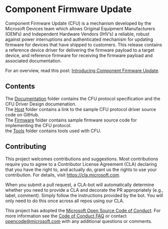 
# Component Firmware Update

Component Firmware Update (CFU) is a mechanism developed by the Microsoft Devices team which allows Original Equipment Manufacturers (OEM’s) and Independent Hardware Vendors (IHV’s) a reliable, robust against power interruptions and authenticated mechanism for updating firmware for devices that have shipped to customers. This release contains a reference device driver for delivering the firmware payload to a target device, and reference firmware for receiving the firmware payload and associated documentation.

For an overview, read this post: [Introducing Component Firmware Update](https://blogs.windows.com/buildingapps/?p=54456).

## Contents
The [Documentation](https://github.com/Microsoft/CFU/tree/master/Documentation) folder contains the CFU protocol specification and the CFU Driver Design documenation. <br>
The [Host](https://github.com/Microsoft/CFU/tree/master/Host) folder contains a link to the sample CFU protocol driver source code on GitHub.<br>
The [Firmware](https://github.com/Microsoft/CFU/tree/master/Firmware) folder contains sample firmware source code for implementing the CFU protocol. <br>
the [Tools](https://github.com/Microsoft/CFU/tree/master/Tools) folder contains tools used with CFU. <br>
## Contributing

This project welcomes contributions and suggestions.  Most contributions require you to agree to a
Contributor License Agreement (CLA) declaring that you have the right to, and actually do, grant us
the rights to use your contribution. For details, visit https://cla.microsoft.com.

When you submit a pull request, a CLA-bot will automatically determine whether you need to provide
a CLA and decorate the PR appropriately (e.g., label, comment). Simply follow the instructions
provided by the bot. You will only need to do this once across all repos using our CLA.

This project has adopted the [Microsoft Open Source Code of Conduct](https://opensource.microsoft.com/codeofconduct/).
For more information see the [Code of Conduct FAQ](https://opensource.microsoft.com/codeofconduct/faq/) or
contact [opencode@microsoft.com](mailto:opencode@microsoft.com) with any additional questions or comments.


